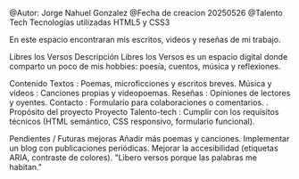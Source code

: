 @Autor: Jorge Nahuel Gonzalez
@Fecha de creacion 20250526
@Talento Tech
Tecnologías utilizadas
HTML5 y CSS3


En este espacio encontraran mis escritos, videos y reseñas de mi trabajo.

Libres los Versos 
Descripción
Libres los Versos es un espacio digital donde comparto un poco de mis hobbies: poesía, cuentos, música y reflexiones.

Contenido
Textos : Poemas, microficciones y escritos breves.
Música y vídeos : Canciones propias y videopoemas.
Reseñas : Opiniones de lectores y oyentes.
Contacto : Formulario para colaboraciones o comentarios.
.
 Propósito del proyecto
Proyecto Talento-tech : Cumplir con los requisitos técnicos (HTML semántico, CSS responsivo, formulario funcional).


 Pendientes / Futuras mejoras
Añadir más poemas y canciones.
Implementar un blog con publicaciones periódicas.
Mejorar la accesibilidad (etiquetas ARIA, contraste de colores).
 "Libero versos porque las palabras me habitan."
